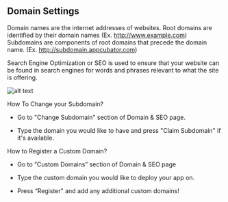 ## Domain Settings ##


Domain names are the internet addresses of websites. Root domains are identified by their domain names (Ex. http://www.example.com) Subdomains are components of root domains that precede the domain name. (Ex. http://subdomain.appcubator.com)

Search Engine Optimization or SEO is used to ensure that your website can be found in search engines for words and phrases relevant to what the site is offering. 

![alt text](http://appcubator.com/static/img/tutorial/Domain_Settings.png)

How To Change your Subdomain?

- Go to "Change Subdomain" section of Domain & SEO page.

- Type the domain you would like to have and press "Claim Subdomain" if it's available.

How to Register a Custom Domain?

- Go to “Custom Domains” section of Domain & SEO page

- Type the custom domain you would like to deploy your app on.

- Press “Register" and add any additional custom domains!

